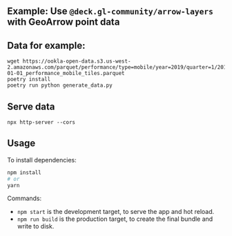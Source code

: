 ## Example: Use `@deck.gl-community/arrow-layers` with GeoArrow point data

## Data for example:

```
wget https://ookla-open-data.s3.us-west-2.amazonaws.com/parquet/performance/type=mobile/year=2019/quarter=1/2019-01-01_performance_mobile_tiles.parquet
poetry install
poetry run python generate_data.py
```

## Serve data

```
npx http-server --cors
```

## Usage

To install dependencies:

```bash
npm install
# or
yarn
```

Commands:

* `npm start` is the development target, to serve the app and hot reload.
* `npm run build` is the production target, to create the final bundle and write to disk.
